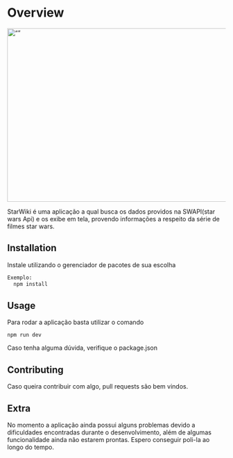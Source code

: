 # Overview

<img src="https://mir-s3-cdn-cf.behance.net/project_modules/max_1200/7b3deb32212593.5673bfaabefb9.png" alt= “” width="value" height="value" style="height: 400px; width:550px;">

StarWiki é uma aplicação a qual busca os dados providos na SWAPI(star wars Api) e os exibe em tela,
provendo informações a respeito da série de filmes star wars.

## Installation

Instale utilizando o gerenciador de pacotes de sua escolha

```bash
Exemplo:
  npm install
```

## Usage

Para rodar a aplicação basta utilizar o comando

```
npm run dev
```

Caso tenha alguma dúvida, verifique o package.json

## Contributing

Caso queira contribuir com algo, pull requests são bem vindos.

## Extra

No momento a aplicação ainda possui alguns problemas devido a dificuldades
encontradas durante o desenvolvimento, além de algumas funcionalidade ainda não estarem prontas. Espero conseguir poli-la ao longo do
tempo.
